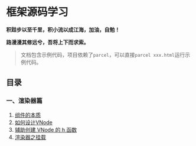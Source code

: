 # 框架源码学习

**积跬步以至千里，积小流以成江海，加油，自勉！**

**路漫漫其修远兮，吾将上下而求索。**

> 文档包含示例代码，项目依赖了`parcel`，可以直接`parcel xxx.html`运行示例代码。
## 目录
### 一、渲染器篇

1. [组件的本质](./src/render-explore/1.essence-of-component/README.md)
2. [如何设计VNode](./src/render-explore/2.design-vnode/README.md)
3. [辅助创建 VNode 的 h 函数](./src/render-explore/3.h-function/README.md)
4. [渲染器之挂载](./src/render-explore/4.mount/README.md)